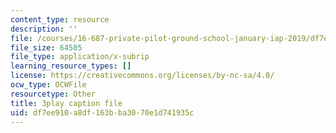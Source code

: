 ```yaml
---
content_type: resource
description: ''
file: /courses/16-687-private-pilot-ground-school-january-iap-2019/df7ee910a8df163bba3070e1d741935c_Th2N_rDfkDw.srt
file_size: 64505
file_type: application/x-subrip
learning_resource_types: []
license: https://creativecommons.org/licenses/by-nc-sa/4.0/
ocw_type: OCWFile
resourcetype: Other
title: 3play caption file
uid: df7ee910-a8df-163b-ba30-70e1d741935c
---
```

